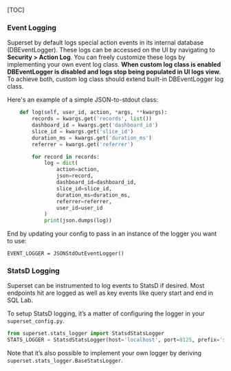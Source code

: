 [TOC]

### Event Logging

Superset by default logs special action events in its internal database (DBEventLogger). These logs can be accessed
on the UI by navigating to **Security > Action Log**. You can freely customize these logs by
implementing your own event log class.
**When custom log class is enabled DBEventLogger is disabled and logs stop being populated in UI logs view.**
To achieve both, custom log class should extend built-in DBEventLogger log class.

Here's an example of a simple JSON-to-stdout class:

```python
    def log(self, user_id, action, *args, **kwargs):
        records = kwargs.get('records', list())
        dashboard_id = kwargs.get('dashboard_id')
        slice_id = kwargs.get('slice_id')
        duration_ms = kwargs.get('duration_ms')
        referrer = kwargs.get('referrer')

        for record in records:
            log = dict(
                action=action,
                json=record,
                dashboard_id=dashboard_id,
                slice_id=slice_id,
                duration_ms=duration_ms,
                referrer=referrer,
                user_id=user_id
            )
            print(json.dumps(log))
```

End by updating your config to pass in an instance of the logger you want to use:

```
EVENT_LOGGER = JSONStdOutEventLogger()
```

### StatsD Logging

Superset can be instrumented to log events to StatsD if desired. Most endpoints hit are logged as
well as key events like query start and end in SQL Lab.

To setup StatsD logging, it’s a matter of configuring the logger in your `superset_config.py`.

```python
from superset.stats_logger import StatsdStatsLogger
STATS_LOGGER = StatsdStatsLogger(host='localhost', port=8125, prefix='superset')
```

Note that it’s also possible to implement your own logger by deriving
`superset.stats_logger.BaseStatsLogger`.

